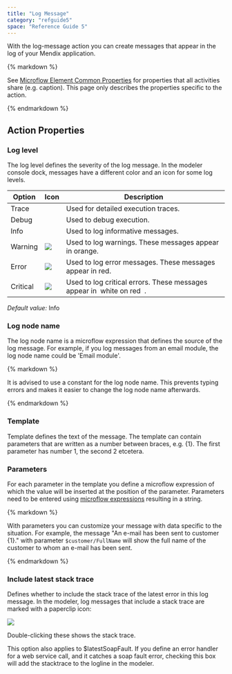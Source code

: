 ```yaml
---
title: "Log Message"
category: "refguide5"
space: "Reference Guide 5"
---
```



With the log-message action you can create messages that appear in the log of your Mendix application.

<div class="alert alert-info">{% markdown %}

See [Microflow Element Common Properties](Microflow+Element+Common+Properties) for properties that all activities share (e.g. caption). This page only describes the properties specific to the action.

{% endmarkdown %}</div>

## Action Properties

### Log level

The log level defines the severity of the log message. In the modeler console dock, messages have a different color and an icon for some log levels.

<table><thead><tr><th class="confluenceTh">Option</th><th class="confluenceTh">Icon</th><th class="confluenceTh">Description</th></tr></thead><tbody><tr><td class="confluenceTd">Trace</td><td class="confluenceTd">&nbsp;</td><td class="confluenceTd">Used for detailed execution traces.</td></tr><tr><td class="confluenceTd">Debug</td><td class="confluenceTd">&nbsp;</td><td class="confluenceTd">Used to debug execution.</td></tr><tr><td class="confluenceTd">Info</td><td class="confluenceTd">&nbsp;</td><td class="confluenceTd">Used to log informative messages.</td></tr><tr><td class="confluenceTd">Warning</td><td class="confluenceTd"><img class="confluence-embedded-image" src="attachments/819203/917893.png" data-image-src="https://world.mendix.com/download/attachments/819203/log_warning.png?version=1&amp;modificationDate=1289377605000&amp;api=v2"></td><td class="confluenceTd">Used to log warnings. These messages appear in <span>orange</span>.</td></tr><tr><td class="confluenceTd">Error</td><td class="confluenceTd"><img class="confluence-embedded-image" src="attachments/819203/917894.png" data-image-src="https://world.mendix.com/download/attachments/819203/log_error.png?version=1&amp;modificationDate=1289377605000&amp;api=v2"></td><td class="confluenceTd">Used to log error messages. These messages appear in <span>red</span>.</td></tr><tr><td class="confluenceTd">Critical</td><td class="confluenceTd"><img class="confluence-embedded-image" src="attachments/819203/917895.png" data-image-src="https://world.mendix.com/download/attachments/819203/log_critical.png?version=1&amp;modificationDate=1289377605000&amp;api=v2"></td><td class="confluenceTd">Used to log critical errors. These messages appear in <span>&nbsp;</span><span class="">white on red</span> <span>&nbsp;</span>.</td></tr></tbody></table>

_Default value:_ Info

### Log node name

The log node name is a microflow expression that defines the source of the log message. For example, if you log messages from an email module, the log node name could be 'Email module'.

<div class="alert alert-success">{% markdown %}

It is advised to use a constant for the log node name. This prevents typing errors and makes it easier to change the log node name afterwards.

{% endmarkdown %}</div>

### Template

Template defines the text of the message. The template can contain parameters that are written as a number between braces, e.g. {1}. The first parameter has number 1, the second 2 etcetera.

### Parameters

For each parameter in the template you define a microflow expression of which the value will be inserted at the position of the parameter. Parameters need to be entered using [microflow expressions](Microflow+Expressions) resulting in a string.

<div class="alert alert-success">{% markdown %}

With parameters you can customize your message with data specific to the situation. For example, the message "An e-mail has been sent to customer {1}." with parameter `$customer/FullName` will show the full name of the customer to whom an e-mail has been sent.

{% endmarkdown %}</div>

### Include latest stack trace

Defines whether to include the stack trace of the latest error in this log message. In the modeler, log messages that include a stack trace are marked with a paperclip icon:

![](attachments/819203/917892.png)

Double-clicking these shows the stack trace.

This option also applies to $latestSoapFault. If you define an error handler for a web service call, and it catches a soap fault error, checking this box will add the stacktrace to the logline in the modeler.